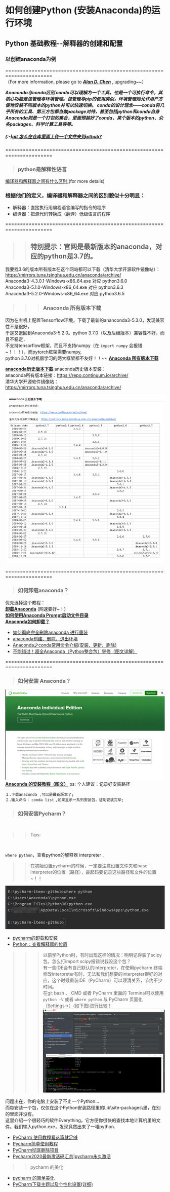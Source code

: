 # 如何创建Python (安装Anaconda)的运行环境
## Python 基础教程--解释器的创建和配置
### 以创建anaconda为例
======================================================================  <br>
（For more information, please go to ***[Alan D. Chen](https://github.com/Alan-D-Chen/Python-ABC)*** , upgrading~~）<br>

_**Anaconda与conda区别 
conda可以理解为一个工具，也是一个可执行命令，其核心功能是包管理与环境管理。包管理与pip的使用类似，环境管理则允许用户方便地安装不同版本的python并可以快速切换。 conda的设计理念——conda将几乎所有的工具、第三方包都当做package对待，甚至包括python和conda自身 Anaconda则是一个打包的集合，里面预装好了conda、某个版本的python、众多packages、科学计算工具等等。**_
##### (:-)[git 怎么在仓库里面上传一个文件夹到github?](https://www.zhihu.com/question/53015611/answer/594940741)
======================================================================  <br>
> ### python是解释性语言 <br>
[编译器和解释器之间有什么区别:](https://www.jianshu.com/p/5e0a34715693)(for more details)
 ### 根据他们的定义，编译器和解释器之间的区别貌似十分明显：
* 解释器：直接执行用编程语言编写的指令的程序
* 编译器：把源代码转换成（翻译）低级语言的程序

======================================================================  <br>
>> ## 特别提示：官网是最新版本的anaconda，对应的python是3.7的。<br>
我要找3.6的版本所有版本在这个网站都可以下载（清华大学开源软件镜像站）：<br>
https://mirrors.tuna.tsinghua.edu.cn/anaconda/archive/ 
<br>
Anaconda3-4.3.0.1-Windows-x86_64.exe 对应 python3.6.0<br>
Anaconda3-5.1.0-Windows-x86_64.exe 对应 python3.6.3<br>
Anaconda3-5.2.0-Windows-x86_64.exe 对应 python3.6.5<br>

>>> ### Anaconda 所有版本下载
因为在主机上配置Tensorflow环境，下载了最新的ananconda3-5.3.0，发现兼容性不是很好，<br>
于是又退回到Anaconda3-5.2.0。python 3.7.0（以及后继版本）兼容性不好，而且不稳定，<br>
不支持tensorflow框架，而且不支持numpy（在 `import numpy` 会报错~！！！），而pytorch框架需要numpy, <br>
python 3.7.0对机器学习的两大框架都不友好！！~~
[**Anaconda 所有版本下载**](https://blog.csdn.net/weixin_39653948/article/details/83214703)
 
[**anaconda历史版本下载**](https://www.cnblogs.com/xiaochouk/p/12081633.html)
anaconda历史版本安装：<br>
anaconda所有版本链接：https://repo.continuum.io/archive/
<br>
清华大学开源软件镜像站：https://mirrors.tuna.tsinghua.edu.cn/anaconda/archive/

![图片5](https://github.com/Alan-D-Chen/Python-ABC/blob/master/pics/微信图片_20200403155043.png)



======================================================================  <br>
> ### 如何卸载anaconda？
优先选择这个教程：<br>
[**卸载Anaconda**](https://www.cnblogs.com/zhif97/p/12099903.html) (网速要好~！)<br>
[**如何使用Anaconda Prompt启动文件目录**](https://jingyan.baidu.com/article/ca41422f6e3d931eaf99ed71.html)<br>
[**Anaconda如何卸载？**](https://blog.csdn.net/u014723479/article/details/86738318)
<br>
* [如何彻底完全删除anaconda 进行重装](https://blog.csdn.net/qq_41549459/article/details/88323434)<br>
* [anaconda创建、删除、退出环境](https://blog.csdn.net/frank_ljiang/article/details/90317681)<br>
* [Anaconda之conda常用命令介绍(安装、更新、删除)](https://www.jb51.net/article/171350.htm)<br>
* [不能错过！超全Anaconda（Python整合包）导修（图文详解）](https://baijiahao.baidu.com/s?id=1650241306204278507&wfr=spider&for=pc)

======================================================================  <br>
> ### 如何安装 Anaconda？<br>
![图片](https://github.com/Alan-D-Chen/Python-ABC/blob/master/pics/%E5%BE%AE%E4%BF%A1%E5%9B%BE%E7%89%87_20200402163730.png)
<br>
[**Anaconda 的安装教程（图文）**](https://blog.csdn.net/weixin_43715458/article/details/100096496)
ps: 个人建议：记录好安装路径<br>

`１.下载anaconda ,可以是最新版本了; `<br>
`２.输入命令：` `conda list` `,如果显示一系列安装包，证明安装完毕;`<br>

> ### 如何安装Pycharm？
<br>

>> Tips:

<br>

`where python`，查看python的解释器 interpreter .<br>

>> 在初始设置pycharm的时候，一定要注意设置文件夹和base interpreter的位置（路径），最起码要记录这些路径和文件的位置~！！<br>

![图片3](https://github.com/Alan-D-Chen/Python-ABC/blob/master/pics/%E5%BE%AE%E4%BF%A1%E5%9B%BE%E7%89%87_20200402220332.png)

* [pycharm的卸载和安装](https://www.pianshen.com/article/5474693243/)<br>
* [Python：查看解释器的位置](https://www.cnblogs.com/maoerbao/p/11519013.html)<br>

>>> 以前学Python时，有时出现这样的情况：明明记得装了scipy包，怎么打import scipy报错说我没这个包？<br>
>>> 有一些IDE会有自己默认的interpreter，在使用pycharm 终端修改interpreter有时，无法和我们想要的interpreter很好的对应，这个时候重装IDE（PyCharm）可以理清关系，节约不少时间。<br>
在git bash 、 CMD  或者 PyCharm 里面的 Terminal可以使用 `python -V` 或者 `where python`  与 PyCharm 页面化（Settings->）(如下图)进行比较！
![图片2](https://github.com/Alan-D-Chen/Python-ABC/blob/master/pics/%E5%BE%AE%E4%BF%A1%E5%9B%BE%E7%89%87_20200402220339.png)

问题出在，你的电脑上安装了不止一个Python...<br>
而每安装一个包，仅仅在这个Python安装路径里的Lib\site-packages\里，在别的里面并没有。<br>
这里介绍一个很轻巧的软件Everything，它方便你很快的查找本地计算机里的文件。我们输入python.exe，发现竟然出来了一堆python.<br>


* [PyCharm 使用教程看这篇就足够](https://www.jianshu.com/p/2a4d388b86e9)<br>
* [Pycharm简单使用教程](https://blog.csdn.net/qq_40130759/article/details/79421242)<br>
* [PyCharm彻底删除项目](https://zhuanlan.zhihu.com/p/93844554)<br>
* [Pycharm2020最新激活码汇总|pycharm永久激活](https://www.jianshu.com/p/16614b6ee4f8)<br>

>> pycharm 的美化

* [pycharm 的简单美化](https://hacpai.com/article/1566401537345)
* [PyCharm下载主题以及个性化设置(详细)](https://blog.csdn.net/qq_41782425/article/details/85081107)


